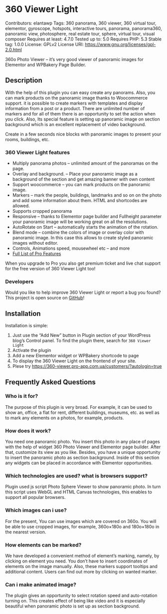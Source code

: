 # 360 Viewer Light #
Contributors: elantawp
Tags: 360 panorama, 360 viewer, 360 virtual tour, elementor, gyroscope, hotspots, interactive tours, panorama, panorama360, panoramic view, photosphere, real estate tour, sphere, virtual tour, visual composer
Requires at least: 4.7.0
Tested up to: 5.0
Requires PHP: 5.3
Stable tag: 1.0.0
License: GPLv2
License URI: https://www.gnu.org/licenses/gpl-2.0.html

360o Photo Viewer – it’s very good viewer of panoramic images for Elementor and WPBakery Page Builder.

## Description ##

With the help of this plugin you can easy create any panorams. Also, you can mark products on the panoramic image thanks to Woocommerce support. it is possible to create markers with templates and display information from a post or a product. There are unlimited number of markers and for all of them there is an opportunity to set the action when you click.
Also, Its special feature is setting up panoramic image on section background which is an excellent replacement of video background.

Create in a few seconds nice blocks with panoramic images to present your rooms, buildings, etc.

### 360 Viewer Light features ###
* Multiply panorama photos – unlimited amount of the panoramas on the page.
* Overlay and background. – Place your panoramic image as a background of the section and get amazing banner with own content
* Support woocommerce – you can mark products on the panoramic image.
* Markers – mark the people, buildings, landmarks and so on on the photo and add some information about them. HTML and shortcodes are allowed.
* Supports cropped panorama
* Responsive – thanks to Elementor page builder and Fullheight parameter your panoramic image will be working great on all the resolutions.
* AutoRotate on Start – automatically starts the animation of the rotation.
* Blend mode – combine the colors of image or overlay color with panoramic image. In this case this allows to create styled panoramic images without editor.
* Controls, Animations speed, mousewheel etc – and more
* [Full List of Pro Features](https://codecanyon.net/item/360-photo-viewer-section-background-for-elementor/22881725)

When you upgrade to Pro you also get premium ticket and live chat support for the free version of 360 Viewer Light too!

### Developers ###

Would you like to help improve 360 Viewer Light or report a bug you found? This project is open source on [GitHub](https://github.com/maslybs/360-Viewer-Light)!

## Installation ##

Installation is simple:

1. Just use the “Add New” button in Plugin section of your WordPress blog’s Control panel. To find the plugin there, search for `360 Viewer Light`
2. Activate the plugin
3. Add a new Elementor widget or WPBakery shortcode to page
4. To display the 360 Viewer Light on the frontend of your site.
5. Plese try https://360-viewer.pro-app.com.ua/customers/?autologin=true

## Frequently Asked Questions ##

### Who is it for? ###
The purpose of this plugin is very broad. For example, it can be used to show an, office, a flat for rent, different buildings, museums, etc. as well as to mark any elements on a photos, for example, products.

###  How does it work? ###
You need one panoramic photo. You insert this photo in any place of pages  with the help of widget 360 Photo Viewer and Elementor page builder. After that, customize its view as you  like. Besides, you have a unique opportunity  to insert the panoramic photo as section background. Inside of this section any widgets can be placed in accordance with Elementor opportunities.

###  Which technologies are used? what is browsers support? ###
Plugin used js script Photo Sphere Viewer to show panoramic photo.
In turn this script uses WebGL and HTML Canvas technologies, this enables to support all popular browsers.

###  Which images can i use? ###
For the present, You can use images which are covered on 360o. You will be able to use cropped images, for example, 360o×180o and 180o×180o in the nearest version.

###  How elements can be marked? ###
We have developed a convenient method of element’s marking, namely, by clicking on element you need. You don’t have to insert coordinates of elements on the image manually. Also, these markers support tooltips and additional content. Users can find out more by clicking on wanted marker.

###  Can i make animated image? ###
The plugin gives an opportunity to select rotation speed and auto-rotation turning on.
This creates effect of being like video and it is especially beautiful when panoramic photo is set up as section background.
